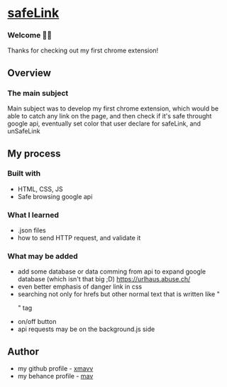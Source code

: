 # [safeLink]()

### Welcome 👨‍💻

Thanks for checking out my first chrome extension!

## Overview

### The main subject

Main subject was to develop my first chrome extension, which would be able to catch any link on the page, and then check if it's safe throught google api, eventually set color that user declare for safeLink, and unSafeLink

## My process

### Built with

- HTML, CSS, JS
- Safe browsing google api

### What I learned

- .json files
- how to send HTTP request, and validate it

### What may be added

- add some database or data comming from api to expand google database (which isn't that big ;D) https://urlhaus.abuse.ch/
- even better emphasis of danger link in css
- searching not only for hrefs but other normal text that is written like "<p>" tag
- on/off button
- api requests may be on the background.js side

## Author

- my github profile - [xmavv](https://github.com/xmavv)
- my behance profile - [mav](https://www.behance.net/mavrgb)
